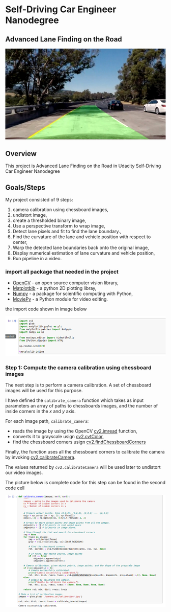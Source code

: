 [//]: # (Image References)

[image1]: ./output_images/i1first_cell.png "1cell"
[image2]: ./output_images/i2second_cell.png "2cell"
[image3]: ./output_image/canny.png "Canny"
[image4]: ./output_image/roi.png "Roi"
[image5]: ./output_image/hough_1.png "Hough"
[image6]: ./output_image/final_result.png "Final"
[image7]: ./test_images/solidWhiteRight.jpg "origin"
[image8]: ./output_image/hough.png "Hough_I"

# Self-Driving Car Engineer Nanodegree

## **Advanced Lane Finding on the Road** 

![Cover](./output_images/cover.jpg)

## Overview

This project is Advanced Lane Finding on the Road in Udacity Self-Driving Car Engineer Nanodegree

## Goals/Steps

My project consisted of 9 steps:

1. camera calibration using chessboard images,
2. undistort image,
3. create a thresholded binary image,
4. Use a perspective transform to wrap image,
5. Detect lane pixels and fit to find the lane boundary.,
6. Find the curvature of the lane and vehicle position with respect to center,
7. Warp the detected lane boundaries back onto the original image,
8. Display numerical estimation of lane curvature and vehicle position,
9. Run pipeline in a video.

### import all package that needed in the project

- [OpenCV](https://opencv.org/) - an open source computer vision library,
- [Matplotbib](https://matplotlib.org/) - a python 2D plotting libray,
- [Numpy](http://www.numpy.org/) - a package for scientific computing with Python,
- [MoviePy](http://zulko.github.io/moviepy/]) - a Python module for video editing.

the import code shown in image below

![alt text][image1]

### Step 1: Compute the camera calibration using chessboard images

The next step is to perform a camera calibration. A set of chessboard images will be used for this purpose.

I have defined the `calibrate_camera` function which takes as input parameters an array of paths to chessboards images, and the number of inside corners in the _x_ and _y_ axis.

For each image path, `calibrate_camera`:
- reads the image by using the OpenCV [cv2.imread](https://docs.opencv.org/3.0-beta/doc/py_tutorials/py_gui/py_image_display/py_image_display.html) function, 
- converts it to grayscale usign [cv2.cvtColor](https://docs.opencv.org/3.0.0/df/d9d/tutorial_py_colorspaces.html), 
- find the chessboard corners usign [cv2.findChessboardCorners](https://docs.opencv.org/2.4/modules/calib3d/doc/camera_calibration_and_3d_reconstruction.html?highlight=calib)

Finally, the function uses all the chessboard corners to calibrate the camera by invoking [cv2.calibrateCamera](https://docs.opencv.org/3.0-beta/doc/py_tutorials/py_calib3d/py_calibration/py_calibration.html).

The values returned by `cv2.calibrateCamera` will be used later to undistort our video images.

The picture below is complete code for this step can be found in the second code cell 

![alt text][image2]